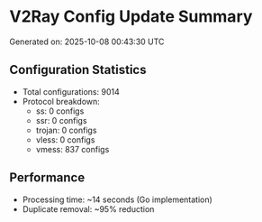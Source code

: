# V2Ray Config Update Summary
Generated on: 2025-10-08 00:43:30 UTC

## Configuration Statistics
- Total configurations: 9014
- Protocol breakdown:
  - ss: 0 configs
  - ssr: 0 configs
  - trojan: 0 configs
  - vless: 0 configs
  - vmess: 837 configs

## Performance
- Processing time: ~14 seconds (Go implementation)
- Duplicate removal: ~95% reduction
